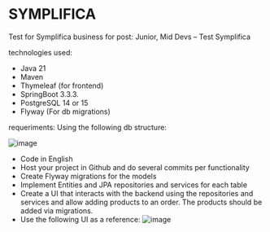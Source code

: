 # SYMPLIFICA
Test for Symplifica business for post:
Junior, Mid Devs – Test Symplifica

technologies used:
- Java 21
- Maven
- Thymeleaf (for frontend)
- SpringBoot 3.3.3.
- PostgreSQL 14 or 15
- Flyway (For db migrations)


requeriments:
Using the following db structure:

![image](https://github.com/user-attachments/assets/6dd7028b-54dc-429a-b8b2-21641a8700b8)

- Code in English
- Host your project in Github and do several commits per
functionality
- Create Flyway migrations for the models
- Implement Entities and JPA repositories and services for each
table
- Create a UI that interacts with the backend using the
repositories and services and allow adding products to an
order. The products should be added via migrations.
- Use the following UI as a reference:
![image](https://github.com/user-attachments/assets/623fec83-5677-4d56-a2cd-7b7ed6a77e1b)

